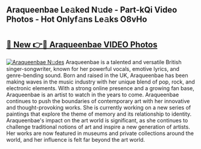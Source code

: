 ## Araqueenbae Le𝚊ked N𝚞de - Part-kQi Video Photos - Hot Onlyf𝚊ns Le𝚊ks O8vHo

# <h2><a href="http://ab13638.deff.icu/?id=Araqueenbae">🔗 New 👉🔴 Araqueenbae VIDEO Photos</a></h2>

[![Araqueenbae N𝚞des](https://i.imgur.com/rIISA9y.gif)](http://ab13638.deff.icu/?id=Araqueenbae)
Araqueenbae is a talented and versatile British singer-songwriter, known for her powerful vocals, emotive lyrics, and genre-bending sound. Born and raised in the UK, Araqueenbae has been making waves in the music industry with her unique blend of pop, rock, and electronic elements. With a strong online presence and a growing fan base, Araqueenbae is an artist to watch in the years to come. Araqueenbae continues to push the boundaries of contemporary art with her innovative and thought-provoking works. She is currently working on a new series of paintings that explore the theme of memory and its relationship to identity. Araqueenbae's impact on the art world is significant, as she continues to challenge traditional notions of art and inspire a new generation of artists. Her works are now featured in museums and private collections around the world, and her influence is felt far beyond the art world.
